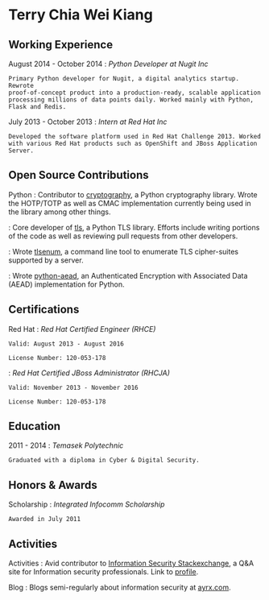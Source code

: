 Terry Chia Wei Kiang
====================

Working Experience
------------------

August 2014 - October 2014
:    *Python Developer at Nugit Inc*

    Primary Python developer for Nugit, a digital analytics startup. Rewrote
    proof-of-concept product into a production-ready, scalable application
    processing millions of data points daily. Worked mainly with Python,
    Flask and Redis.

July 2013 - October 2013
:   *Intern at Red Hat Inc*

    Developed the software platform used in Red Hat Challenge 2013. Worked
    with various Red Hat products such as OpenShift and JBoss Application
    Server.

Open Source Contributions
-------------------------
Python
:   Contributor to [cryptography](https://github.com/pyca/cryptography), a
    Python cryptography library. Wrote the HOTP/TOTP as well as CMAC
    implementation currently being used in the library among other things.

:   Core developer of [tls](https://github.com/pyca/tls), a Python TLS library.
    Efforts include writing portions of the code as well as reviewing pull
    requests from other developers.

:   Wrote [tlsenum](https://github.com/Ayrx/tlsenum), a command line tool to
    enumerate TLS cipher-suites supported by a server.

:   Wrote [python-aead](https://github.com/Ayrx/python-aead), an Authenticated
    Encryption with Associated Data (AEAD) implementation for Python.

Certifications
--------------

Red Hat
:   *Red Hat Certified Engineer (RHCE)*

    Valid: August 2013 - August 2016

    License Number: 120-053-178

:   *Red Hat Certified JBoss Administrator (RHCJA)*

    Valid: November 2013 - November 2016

    License Number: 120-053-178

Education
---------

2011 - 2014
:   *Temasek Polytechnic*

    Graduated with a diploma in Cyber & Digital Security.

Honors & Awards
---------------

Scholarship
:   *Integrated Infocomm Scholarship*

    Awarded in July 2011

Activities
----------

Activities
:    Avid contributor to
     [Information Security Stackexchange](http://security.stackexchange.com/questions),
     a Q&A site for Information security professionals.
     Link to [profile](http://security.stackexchange.com/users/10211/terry-chia).

Blog
:   Blogs semi-regularly about information security at
    [ayrx.com](http://www.ayrx.com).
